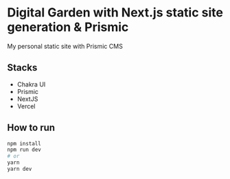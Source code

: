 # Digital Garden with Next.js static site generation & Prismic

My personal static site with Prismic CMS

## Stacks
- Chakra UI
- Prismic
- NextJS
- Vercel

## How to run

```bash
npm install
npm run dev
# or
yarn
yarn dev
```
